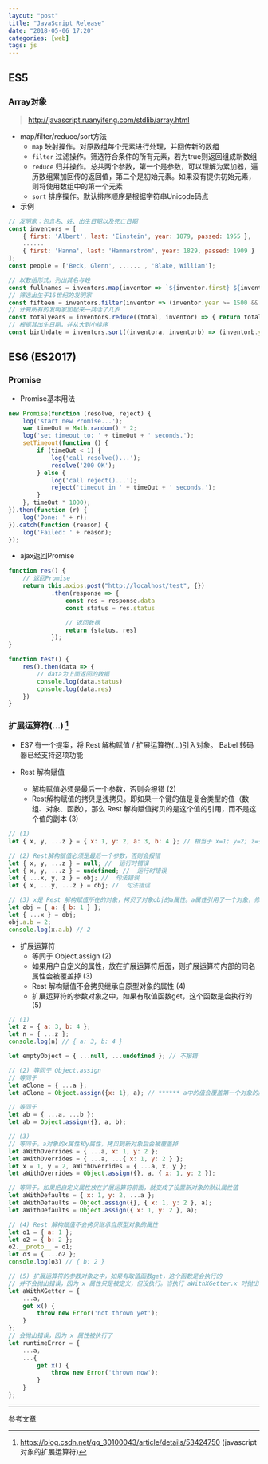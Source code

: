 ```yaml
---
layout: "post"
title: "JavaScript Release"
date: "2018-05-06 17:20"
categories: [web]
tags: js
---
```


## ES5

### Array对象

> http://javascript.ruanyifeng.com/stdlib/array.html

- map/filter/reduce/sort方法
    - `map` 映射操作。对原数组每个元素进行处理，并回传新的数组
    - `filter` 过滤操作。筛选符合条件的所有元素，若为true则返回组成新数组
    - `reduce` 归并操作。总共两个参数，第一个是参数，可以理解为累加器，遍历数组累加回传的返回值，第二个是初始元素。如果没有提供初始元素，则将使用数组中的第一个元素
    - `sort` 排序操作。默认排序顺序是根据字符串Unicode码点
- 示例

```js
// 发明家：包含名、姓、出生日期以及死亡日期
const inventors = [
    { first: 'Albert', last: 'Einstein', year: 1879, passed: 1955 },
    ......
    { first: 'Hanna', last: 'Hammarström', year: 1829, passed: 1909 }
];
const people = ['Beck, Glenn', ...... , 'Blake, William'];

// 以数组形式，列出其名与姓
const fullnames = inventors.map(inventor => `${inventor.first} ${inventor.last}`)
// 筛选出生于16世纪的发明家
const fifteen = inventors.filter(inventor => (inventor.year >= 1500 && inventor.year < 1600))
// 计算所有的发明家加起来一共活了几岁
const totalyears = inventors.reduce((total, inventor) => { return total + (inventor.passed - inventor.year) }, 0)
// 根据其出生日期，并从大到小排序
const birthdate = inventors.sort((inventora, inventorb) => (inventorb.year - inventora.year))
```

## ES6 (ES2017)

### Promise

- Promise基本用法

```js
new Promise(function (resolve, reject) {
    log('start new Promise...');
    var timeOut = Math.random() * 2;
    log('set timeout to: ' + timeOut + ' seconds.');
    setTimeout(function () {
        if (timeOut < 1) {
            log('call resolve()...');
            resolve('200 OK');
        } else {
            log('call reject()...');
            reject('timeout in ' + timeOut + ' seconds.');
        }
    }, timeOut * 1000);
}).then(function (r) {
    log('Done: ' + r);
}).catch(function (reason) {
    log('Failed: ' + reason);
});
```

- ajax返回Promise

```js
function res() {
    // 返回Promise
    return this.axios.post("http://localhost/test", {})
            .then(response => {
                const res = response.data
                const status = res.status

                // 返回数据
                return {status, res}
            });
}

function test() {
    res().then(data => {
        // data为上面返回的数据
        console.log(data.status)
        console.log(data.res)
    })
}
```

### 扩展运算符(...) [^1]

- ES7 有一个提案，将 Rest 解构赋值 / 扩展运算符(...)引入对象。 Babel 转码器已经支持这项功能

- Rest 解构赋值
    - 解构赋值必须是最后一个参数，否则会报错 (2)
    - Rest解构赋值的拷贝是浅拷贝。即如果一个键的值是复合类型的值（数组、对象、函数），那么 Rest 解构赋值拷贝的是这个值的引用，而不是这个值的副本 (3)

```js
// (1)
let { x, y, ...z } = { x: 1, y: 2, a: 3, b: 4 }; // 相当于 x=1; y=2; z={a: 3, b: 4}

// (2) Rest解构赋值必须是最后一个参数，否则会报错
let { x, y, ...z } = null; //  运行时错误
let { x, y, ...z } = undefined; //  运行时错误  
let { ...x, y, z } = obj; //  句法错误
let { x, ...y, ...z } = obj; //  句法错误  

// (3) x是 Rest 解构赋值所在的对象，拷贝了对象obj的a属性。a属性引用了一个对象，修改这个对象的值，会影响到 Rest 解构赋值对它的引用。同理修改 x.a.b 也会影响 obj
let obj = { a: { b: 1 } };
let { ...x } = obj;  
obj.a.b = 2;
console.log(x.a.b) // 2
```

- 扩展运算符
    - 等同于 Object.assign (2)
    - 如果用户自定义的属性，放在扩展运算符后面，则扩展运算符内部的同名属性会被覆盖掉 (3)
    - Rest 解构赋值不会拷贝继承自原型对象的属性 (4)
    - 扩展运算符的参数对象之中，如果有取值函数get，这个函数是会执行的 (5)

```js
// (1)
let z = { a: 3, b: 4 };
let n = { ...z };  
console.log(n) // { a: 3, b: 4 }

let emptyObject = { ...null, ...undefined }; // 不报错

// (2) 等同于 Object.assign
// 等同于
let aClone = { ...a };
let aClone = Object.assign({x: 1}, a); // ****** a中的值会覆盖第一个对象的属性值 *****

// 等同于
let ab = { ...a, ...b };
let ab = Object.assign({}, a, b);

// (3)
// 等同于。a对象的x属性和y属性，拷贝到新对象后会被覆盖掉
let aWithOverrides = { ...a, x: 1, y: 2 };  
let aWithOverrides = { ...a, ...{ x: 1, y: 2 } };  
let x = 1, y = 2, aWithOverrides = { ...a, x, y };  
let aWithOverrides = Object.assign({}, a, { x: 1, y: 2 });  

// 等同于。如果把自定义属性放在扩展运算符前面，就变成了设置新对象的默认属性值
let aWithDefaults = { x: 1, y: 2, ...a };  
let aWithDefaults = Object.assign({}, { x: 1, y: 2 }, a);
let aWithDefaults = Object.assign({ x: 1, y: 2 }, a);

// (4) Rest 解构赋值不会拷贝继承自原型对象的属性
let o1 = { a: 1 };
let o2 = { b: 2 };
o2.__proto__ = o1;
let o3 = { ...o2 };
console.log(o3) // { b: 2 }

// (5) 扩展运算符的参数对象之中，如果有取值函数get，这个函数是会执行的
// 并不会抛出错误，因为 x 属性只是被定义，但没执行。当执行 aWithXGetter.x 时抛出错误
let aWithXGetter = { 
    ...a,  
    get x() {
        throw new Error('not thrown yet');  
    }  
};  
// 会抛出错误，因为 x 属性被执行了
let runtimeError = {
    ...a,
    ...{
        get x() {
            throw new Error('thrown now');  
        }  
    }  
};
```



---

参考文章

[^1]: https://blog.csdn.net/qq_30100043/article/details/53424750 (javascript对象的扩展运算符)

